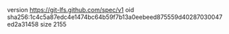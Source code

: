 version https://git-lfs.github.com/spec/v1
oid sha256:1c4c5a87edc4e1474bc64b59f7b13a0eebeed875559d40287030047ed2a31458
size 2155
